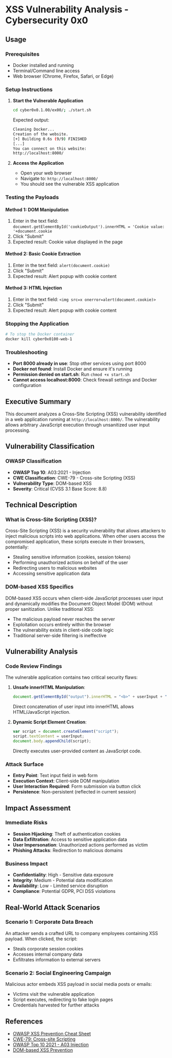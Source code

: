 # XSS Vulnerability Analysis - Cybersecurity 0x0

## Usage

### Prerequisites

- Docker installed and running
- Terminal/Command line access
- Web browser (Chrome, Firefox, Safari, or Edge)

### Setup Instructions

1. **Start the Vulnerable Application**

   ```bash
   cd cyber0x0.1.00/ex00/; ./start.sh
   ```

   Expected output:

   ```bash
   Cleaning Docker...
   Creation of the website.
   [+] Building 0.6s (9/9) FINISHED
   [...]
   You can connect on this website:
   http://localhost:8000/
   ```

2. **Access the Application**
   - Open your web browser
   - Navigate to: `http://localhost:8000/`
   - You should see the vulnerable XSS application

### Testing the Payloads

#### Method 1: DOM Manipulation

1. Enter in the text field: `document.getElementById('cookieOutput').innerHTML = 'Cookie value: '+document.cookie`
2. Click "Submit"
3. Expected result: Cookie value displayed in the page

#### Method 2: Basic Cookie Extraction

1. Enter in the text field: `alert(document.cookie)`
2. Click "Submit"
3. Expected result: Alert popup with cookie content

#### Method 3: HTML Injection

1. Enter in the text field: `<img src=x onerror=alert(document.cookie)>`
2. Click "Submit"
3. Expected result: Alert popup with cookie content

### Stopping the Application

```bash
# To stop the Docker container
docker kill cyber0x0100-web-1
```

### Troubleshooting

- **Port 8000 already in use**: Stop other services using port 8000
- **Docker not found**: Install Docker and ensure it's running
- **Permission denied on start.sh**: Run `chmod +x start.sh`
- **Cannot access localhost:8000**: Check firewall settings and Docker configuration

## Executive Summary

This document analyzes a Cross-Site Scripting (XSS) vulnerability identified in a web application running at `http://localhost:8000/`. The vulnerability allows arbitrary JavaScript execution through unsanitized user input processing.

## Vulnerability Classification

### OWASP Classification

- **OWASP Top 10**: A03:2021 - Injection
- **CWE Classification**: CWE-79 - Cross-site Scripting (XSS)
- **Vulnerability Type**: DOM-based XSS
- **Severity**: Critical (CVSS 3.1 Base Score: 8.8)

## Technical Description

### What is Cross-Site Scripting (XSS)?

Cross-Site Scripting (XSS) is a security vulnerability that allows attackers to inject malicious scripts into web applications. When other users access the compromised application, these scripts execute in their browsers, potentially:

- Stealing sensitive information (cookies, session tokens)
- Performing unauthorized actions on behalf of the user
- Redirecting users to malicious websites
- Accessing sensitive application data

### DOM-based XSS Specifics

DOM-based XSS occurs when client-side JavaScript processes user input and dynamically modifies the Document Object Model (DOM) without proper sanitization. Unlike traditional XSS:

- The malicious payload never reaches the server
- Exploitation occurs entirely within the browser
- The vulnerability exists in client-side code logic
- Traditional server-side filtering is ineffective

## Vulnerability Analysis

### Code Review Findings

The vulnerable application contains two critical security flaws:

1. **Unsafe innerHTML Manipulation**:

   ```javascript
   document.getElementById("output").innerHTML = "<b>" + userInput + "</b>";
   ```

   Direct concatenation of user input into innerHTML allows HTML/JavaScript injection.

2. **Dynamic Script Element Creation**:

   ```javascript
   var script = document.createElement("script");
   script.textContent = userInput;
   document.body.appendChild(script);
   ```

   Directly executes user-provided content as JavaScript code.

### Attack Surface

- **Entry Point**: Text input field in web form
- **Execution Context**: Client-side DOM manipulation
- **User Interaction Required**: Form submission via button click
- **Persistence**: Non-persistent (reflected in current session)

## Impact Assessment

### Immediate Risks

- **Session Hijacking**: Theft of authentication cookies
- **Data Exfiltration**: Access to sensitive application data
- **User Impersonation**: Unauthorized actions performed as victim
- **Phishing Attacks**: Redirection to malicious domains

### Business Impact

- **Confidentiality**: High - Sensitive data exposure
- **Integrity**: Medium - Potential data modification
- **Availability**: Low - Limited service disruption
- **Compliance**: Potential GDPR, PCI DSS violations

## Real-World Attack Scenarios

### Scenario 1: Corporate Data Breach

An attacker sends a crafted URL to company employees containing XSS payload. When clicked, the script:

- Steals corporate session cookies
- Accesses internal company data
- Exfiltrates information to external servers

### Scenario 2: Social Engineering Campaign

Malicious actor embeds XSS payload in social media posts or emails:

- Victims visit the vulnerable application
- Script executes, redirecting to fake login pages
- Credentials harvested for further attacks

## References

- [OWASP XSS Prevention Cheat Sheet](https://cheatsheetseries.owasp.org/cheatsheets/Cross_Site_Scripting_Prevention_Cheat_Sheet.html)
- [CWE-79: Cross-site Scripting](https://cwe.mitre.org/data/definitions/79.html)
- [OWASP Top 10 2021 - A03 Injection](https://owasp.org/Top10/A03_2021-Injection/)
- [DOM-based XSS Prevention](https://cheatsheetseries.owasp.org/cheatsheets/DOM_based_XSS_Prevention_Cheat_Sheet.html)
